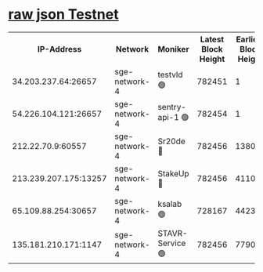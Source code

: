 
[raw json Testnet](https://rpc-check.sget.stavr.tech/sget/rpc-sget-result.json)
=


<table><tr><th>IP-Address</th><th>Network</th><th>Moniker</th><th>Latest Block Height</th><th>Earliest Block Height</th><th>Catching Up</th><th>Tx Index</th><th>Voting Power</th><th>Scan Time</th></tr><tr><td>34.203.237.64:26657</td><td>sge-network-4</td><td>testvld 🟢</td><td>782451</td><td>1</td><td>False</td><td>on</td><td>0</td><td>2023-12-24T02:18:14.715100360UTC</td></tr><tr><td>54.226.104.121:26657</td><td>sge-network-4</td><td>sentry-api-1 🟢</td><td>782454</td><td>1</td><td>False</td><td>on</td><td>0</td><td>2023-12-24T02:18:29.757669835UTC</td></tr><tr><td>212.22.70.9:60557</td><td>sge-network-4</td><td>Sr20de 🔴</td><td>782456</td><td>138001</td><td>False</td><td>on</td><td>99</td><td>2023-12-24T02:18:41.666645035UTC</td></tr><tr><td>213.239.207.175:13257</td><td>sge-network-4</td><td>StakeUp 🔴</td><td>782456</td><td>411001</td><td>False</td><td>off</td><td>100</td><td>2023-12-24T02:18:38.249953310UTC</td></tr><tr><td>65.109.88.254:30657</td><td>sge-network-4</td><td>ksalab 🟢</td><td>728167</td><td>442343</td><td>False</td><td>off</td><td>0</td><td>2023-12-24T02:18:41.173157523UTC</td></tr><tr><td>135.181.210.171:1147</td><td>sge-network-4</td><td>STAVR-Service 🟢</td><td>782456</td><td>779001</td><td>False</td><td>on</td><td>0</td><td>2023-12-24T02:18:38.698364005UTC</td></tr></table>
